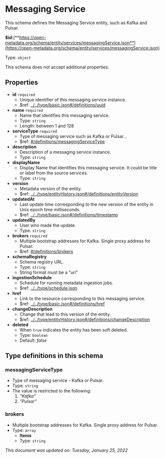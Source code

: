 # Messaging Service

This schema defines the Messaging Service entity, such as Kafka and Pulsar.

**$id:**[**https://open-metadata.org/schema/entity/services/messagingService.json**](https://open-metadata.org/schema/entity/services/messagingService.json)

Type: `object`

This schema does not accept additional properties.

## Properties

* **id** `required`
  * Unique identifier of this messaging service instance.
  * $ref: [../../type/basic.json#/definitions/uuid](../types/basic.md#uuid)
* **name** `required`
  * Name that identifies this messaging service.
  * Type: `string`
  * Length: between 1 and 128
* **serviceType** `required`
  * Type of messaging service such as Kafka or Pulsar...
  * $ref: [#/definitions/messagingServiceType](messagingservice.md#messagingservicetype)
* **description**
  * Description of a messaging service instance.
  * Type: `string`
* **displayName**
  * Display Name that identifies this messaging service. It could be title or label from the source services.
  * Type: `string`
* **version**
  * Metadata version of the entity.
  * $ref: [../../type/entityHistory.json#/definitions/entityVersion](../types/entityhistory.md#entityversion)
* **updatedAt**
  * Last update time corresponding to the new version of the entity in Unix epoch time milliseconds.
  * $ref: [../../type/basic.json#/definitions/timestamp](../types/basic.md#timestamp)
* **updatedBy**
  * User who made the update.
  * Type: `string`
* **brokers** `required`
  * Multiple bootstrap addresses for Kafka. Single proxy address for Pulsar.
  * $ref: [#/definitions/brokers](messagingservice.md#brokers)
* **schemaRegistry**
  * Schema registry URL.
  * Type: `string`
  * String format must be a "uri"
* **ingestionSchedule**
  * Schedule for running metadata ingestion jobs.
  * $ref: [../../type/schedule.json](../types/schedule.md)
* **href**
  * Link to the resource corresponding to this messaging service.
  * $ref: [../../type/basic.json#/definitions/href](../types/basic.md#href)
* **changeDescription**
  * Change that lead to this version of the entity.
  * $ref: [../../type/entityHistory.json#/definitions/changeDescription](../types/entityhistory.md#changedescription)
* **deleted**
  * When `true` indicates the entity has been soft deleted.
  * Type: `boolean`
  * Default: _false_

## Type definitions in this schema

### messagingServiceType

* Type of messaging service - Kafka or Pulsar.
* Type: `string`
* The value is restricted to the following:
  1. _"Kafka"_
  2. _"Pulsar"_

### brokers

* Multiple bootstrap addresses for Kafka. Single proxy address for Pulsar.
* Type: `array`
  * **Items**
  * Type: `string`

_This document was updated on: Tuesday, January 25, 2022_

